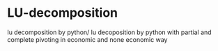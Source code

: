 # LU-decomposition
lu decomposition by python/
lu decoposition by python with partial and complete pivoting in economic and none economic way
